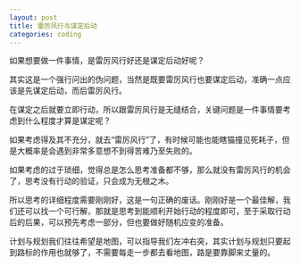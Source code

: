 ```yaml
---
layout: post
title: 雷厉风行与谋定后动
categories: coding
---
```


如果想要做一件事情，是雷厉风行好还是谋定后动好呢？

其实这是一个强行问出的伪问题，当然是既要雷厉风行也要谋定后动，准确一点应该是先谋定后动，而后雷厉风行。

在谋定之后就要立即行动，所以跟雷厉风行是无缝结合，关键问题是一件事情要考虑到什么程度才算是谋定呢？

如果考虑得及其不充分，就去“雷厉风行”了，有时候可能也能瞎猫撞见死耗子，但是大概率是会遇到非常多意想不到得苦难乃至失败的。

如果考虑的过于琐细，觉得总是怎么思考准备都不够，那么就没有雷厉风行的机会了，思考没有行动的验证，只会成为无根之木。

所以思考的详细程度需要刚刚好，这是一句正确的废话。刚刚好是一个最佳解，我们还可以找一个可行解，那就是思考到能顺利开始行动的程度即可，至于采取行动后的后果，可以预先考虑一部分，但也要做好随机应变的准备。

计划与规划我们往往希望是地图，可以指导我们左冲右突，其实计划与规划只要起到路标的作用也就够了，不需要每走一步都去看地图，路是要靠脚来丈量的。









